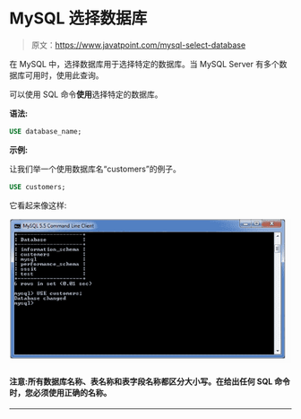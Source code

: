 # MySQL 选择数据库

> 原文：<https://www.javatpoint.com/mysql-select-database>

在 MySQL 中，选择数据库用于选择特定的数据库。当 MySQL Server 有多个数据库可用时，使用此查询。

可以使用 SQL 命令**使用**选择特定的数据库。

**语法:**

```sql
USE database_name;

```

**示例:**

让我们举一个使用数据库名“customers”的例子。

```sql
USE customers;

```

它看起来像这样:

![mysql select database 1](img/d8d7b5675f0db4652d3ef03524d35fa8.png)

#### 注意:所有数据库名称、表名称和表字段名称都区分大小写。在给出任何 SQL 命令时，您必须使用正确的名称。

* * *